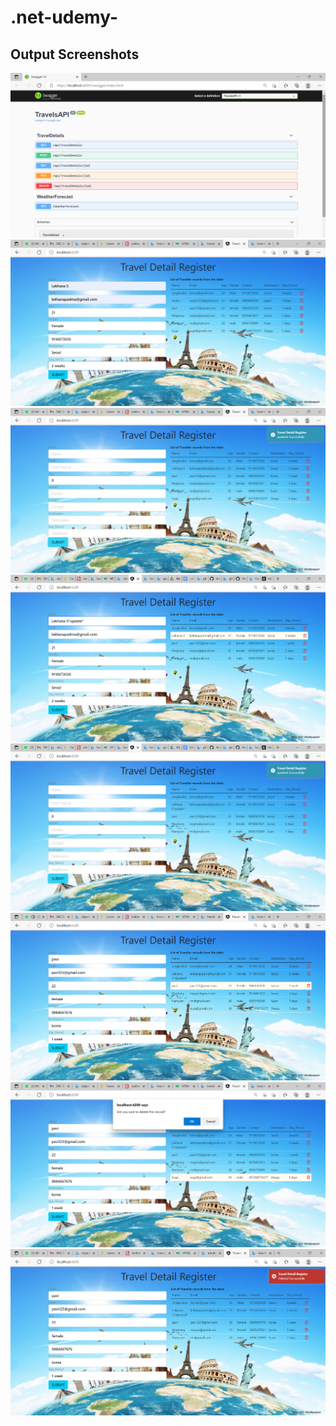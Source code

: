 # .net-udemy-


## Output Screenshots
![](https://github.com/lekhana30/.net-udemy-/blob/main/Output/images/Screenshot%20(201).png)
![Get travel data](https://github.com/lekhana30/.net-udemy-/blob/main/Output/images/Screenshot%20(191)%20.png)
![](https://github.com/lekhana30/.net-udemy-/blob/main/Output/images/Screenshot%20(192).png)
![](https://github.com/lekhana30/.net-udemy-/blob/main/Output/images/Screenshot%20(199).png)
![](https://github.com/lekhana30/.net-udemy-/blob/main/Output/images/Screenshot%20(200).png)
![](https://github.com/lekhana30/.net-udemy-/blob/main/Output/images/Screenshot%20(195).png)
![](https://github.com/lekhana30/.net-udemy-/blob/main/Output/images/Screenshot%20(196).png)
![](https://github.com/lekhana30/.net-udemy-/blob/main/Output/images/Screenshot%20(197).png)
